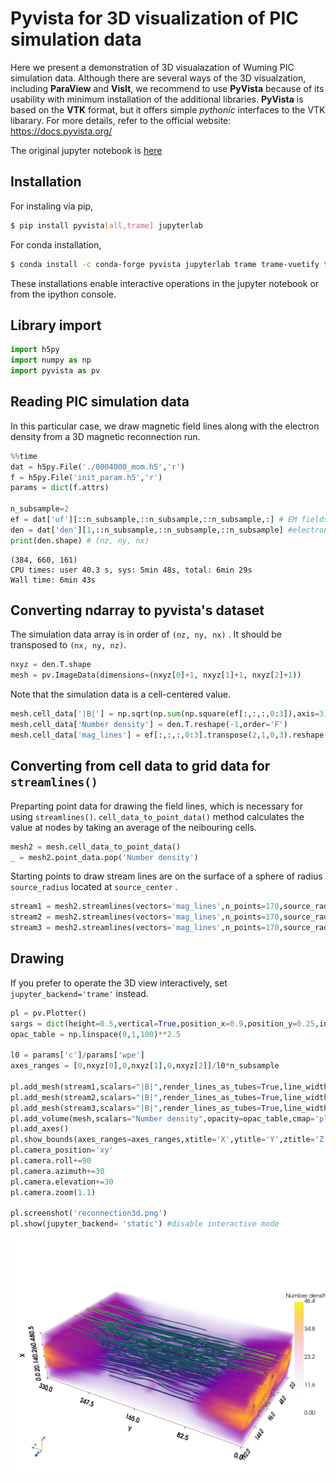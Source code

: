 # **Pyvista** for 3D visualization of PIC simulation data
Here we present a demonstration of 3D visualazation of Wuming PIC simulation data. Although there are several ways of the 3D visualzation, including **ParaView** and **VisIt**, we recommend to use **PyVista** because of its usability with minimum installation of the additional libraries. **PyVista** is based on the **VTK** format, but it offers simple *pythonic* interfaces to the VTK libarary. For more details, refer to the official website: https://docs.pyvista.org/

The original jupyter notebook is [here](pyvista_demo.ipynb)

## Installation
For instaling via pip,

```bash
$ pip install pyvista[all,trame] jupyterlab
```

For conda installation,

```bash
$ conda install -c conda-forge pyvista jupyterlab trame trame-vuetify trame-vtk ipywidgets
```

These installations enable interactive operations in the jupyter notebook or from the ipython console.

## Library import


```python
import h5py
import numpy as np
import pyvista as pv
```

## Reading PIC simulation data
In this particular case, we draw magnetic field lines along with the electron density from a 3D magnetic reconnection run.


```python
%%time
dat = h5py.File('./0004000_mom.h5','r')
f = h5py.File('init_param.h5','r')
params = dict(f.attrs)

n_subsample=2
ef = dat['uf'][::n_subsample,::n_subsample,::n_subsample,:] # EM fields with sub-sampling
den = dat['den'][1,::n_subsample,::n_subsample,::n_subsample] #electron number density with sub-sampling
print(den.shape) # (nz, ny, nx)
```

    (384, 660, 161)
    CPU times: user 40.3 s, sys: 5min 48s, total: 6min 29s
    Wall time: 6min 43s


## Converting ndarray to pyvista's dataset
The simulation data array is in order of `(nz, ny, nx)` . It should be transposed to `(nx, ny, nz)`.


```python
nxyz = den.T.shape
mesh = pv.ImageData(dimensions=(nxyz[0]+1, nxyz[1]+1, nxyz[2]+1))
```

Note that the simulation data is a cell-centered value. 


```python
mesh.cell_data['|B|'] = np.sqrt(np.sum(np.square(ef[:,:,:,0:3]),axis=3)).T.reshape(-1,order='F')
mesh.cell_data['Number density'] = den.T.reshape(-1,order='F')
mesh.cell_data['mag_lines'] = ef[:,:,:,0:3].transpose(2,1,0,3).reshape((mesh.n_cells,3),order='F')
```

## Converting from cell data to grid data for `streamlines()`
Preparting point data for drawing the field lines, which is necessary for using `streamlines()`. `cell_data_to_point_data()` method calculates the value at nodes by taking an average of the neibouring cells.


```python
mesh2 = mesh.cell_data_to_point_data()
_ = mesh2.point_data.pop('Number density')
```

Starting points to draw stream lines are on the surface of a sphere of radius `source_radius` located at `source_center` .


```python
stream1 = mesh2.streamlines(vectors='mag_lines',n_points=170,source_radius=nxyz[2]/3,source_center=(nxyz[0]/2,0,nxyz[2]/2))
stream2 = mesh2.streamlines(vectors='mag_lines',n_points=170,source_radius=nxyz[2]/3,source_center=(nxyz[0]/2,nxyz[1]-1,nxyz[2]/2))
stream3 = mesh2.streamlines(vectors='mag_lines',n_points=170,source_radius=nxyz[2]/3,source_center=(nxyz[0]/2,nxyz[1]/2,nxyz[2]/2))
```

## Drawing
If you prefer to operate the 3D view interactively, set `jupyter_backend='trame'` instead.


```python
pl = pv.Plotter()
sargs = dict(height=0.5,vertical=True,position_x=0.9,position_y=0.25,interactive=False)
opac_table = np.linspace(0,1,100)**2.5

l0 = params['c']/params['wpe']
axes_ranges = [0,nxyz[0],0,nxyz[1],0,nxyz[2]]/l0*n_subsample

pl.add_mesh(stream1,scalars="|B|",render_lines_as_tubes=True,line_width=3,show_scalar_bar=False)
pl.add_mesh(stream2,scalars="|B|",render_lines_as_tubes=True,line_width=3,show_scalar_bar=False)
pl.add_mesh(stream3,scalars="|B|",render_lines_as_tubes=True,line_width=3,show_scalar_bar=False)
pl.add_volume(mesh,scalars="Number density",opacity=opac_table,cmap='plasma', scalar_bar_args=sargs)
pl.add_axes()
pl.show_bounds(axes_ranges=axes_ranges,xtitle='X',ytitle='Y',ztitle='Z',location='outer',font_size=16,ticks='outside')
pl.camera_position='xy'
pl.camera.roll+=90
pl.camera.azimuth+=30
pl.camera.elevation+=30
pl.camera.zoom(1.1)

pl.screenshot('reconnection3d.png')
pl.show(jupyter_backend= 'static') #disable interactive mode
```


    
![png](reconnection3d.png)
    

